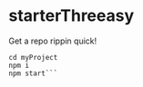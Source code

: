# starterThreeasy

Get a repo rippin quick!

```degit davidfitzgibbon/starterThreeasy myProject
cd myProject
npm i
npm start```
